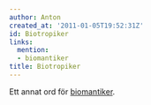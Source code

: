 ```yaml
---
author: Anton
created_at: '2011-01-05T19:52:31Z'
id: Biotropiker
links:
  mention:
  - biomantiker
title: Biotropiker
---
```


Ett annat ord för [biomantiker].

  [biomantiker]: biomantiker
